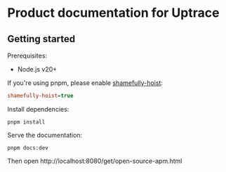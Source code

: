 # Product documentation for Uptrace

## Getting started

Prerequisites:

- Node.js v20+

If you're using pnpm, please enable [shamefully-hoist](https://pnpm.io/npmrc#shamefully-hoist):

```ini
shamefully-hoist=true
```

Install dependencies:

```shell
pnpm install
```

Serve the documentation:

```shell
pnpm docs:dev
```

Then open http://localhost:8080/get/open-source-apm.html
